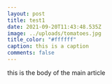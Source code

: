 ```yaml
---
layout: post
title: test1
date: 2021-09-20T11:43:48.535Z
image: ../uploads/tomatoes.jpg
title_color: "#ffffff"
caption: this is a caption
comments: false
---
```

this is the body of the main article
